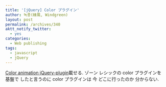 ```yaml
---
title: '[jQuery] Color プラグイン'
author: 녹풍(綠風, Windgreen)
layout: post
permalink: /archives/340
aktt_notify_twitter:
  - yes
categories:
  - Web publishing
tags:
  - javascript
  - jQuery
---
```

<a target="_top" href="http://www.bitstorm.org/jquery/color-animation/">Color animation jQuery-plugin</a>載せる. ゾーン レシックの color プラグインを 基盤で したと言うのに color プラグインは 今 どこに行ったのか 分からない.